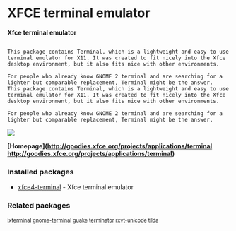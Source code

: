 # XFCE terminal emulator

__Xfce terminal emulator__

```

This package contains Terminal, which is a lightweight and easy to use
terminal emulator for X11. It was created to fit nicely into the Xfce
desktop environment, but it also fits nice with other environments.

For people who already know GNOME 2 terminal and are searching for a
lighter but comparable replacement, Terminal might be the answer.
This package contains Terminal, which is a lightweight and easy to use
terminal emulator for X11. It was created to fit nicely into the Xfce
desktop environment, but it also fits nice with other environments.

For people who already know GNOME 2 terminal and are searching for a
lighter but comparable replacement, Terminal might be the answer.

```

[![](https://screenshots.debian.net/thumbnail/xfce4-terminal/)](https://screenshots.debian.net/screenshot/xfce4-terminal/)


 **[Homepage](http://goodies.xfce.org/projects/applications/terminal
http://goodies.xfce.org/projects/applications/terminal)**

### Installed packages

* [xfce4-terminal](https://packages.debian.org/stretch/xfce4-terminal) - Xfce terminal emulator

### Related packages

<sub> [lxterminal](https://packages.debian.org/stretch/lxterminal) [gnome-terminal](https://packages.debian.org/stretch/gnome-terminal) [guake](https://packages.debian.org/stretch/guake) [terminator](https://packages.debian.org/stretch/terminator) [rxvt-unicode](https://packages.debian.org/stretch/rxvt-unicode) [tilda](https://packages.debian.org/stretch/tilda)  </sub>
